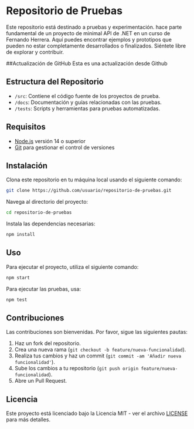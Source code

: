 # Repositorio de Pruebas

Este repositorio está destinado a pruebas y experimentación. hace parte fundamental de un proyecto de minimal API de .NET en un curso de Fernando Herrera. Aquí puedes encontrar ejemplos y prototipos que pueden no estar completamente desarrollados o finalizados. Siéntete libre de explorar y contribuir.

##Actualización de GitHub
Esta es una actualización desde Github

## Estructura del Repositorio

- `/src`: Contiene el código fuente de los proyectos de prueba.
- `/docs`: Documentación y guías relacionadas con las pruebas.
- `/tests`: Scripts y herramientas para pruebas automatizadas.

## Requisitos

- [Node.js](https://nodejs.org/) versión 14 o superior
- [Git](https://git-scm.com/) para gestionar el control de versiones

## Instalación

Clona este repositorio en tu máquina local usando el siguiente comando:

```bash
git clone https://github.com/usuario/repositorio-de-pruebas.git
```

Navega al directorio del proyecto:

```bash
cd repositorio-de-pruebas
```

Instala las dependencias necesarias:

```bash
npm install
```

## Uso

Para ejecutar el proyecto, utiliza el siguiente comando:

```bash
npm start
```

Para ejecutar las pruebas, usa:

```bash
npm test
```

## Contribuciones

Las contribuciones son bienvenidas. Por favor, sigue las siguientes pautas:

1. Haz un fork del repositorio.
2. Crea una nueva rama (`git checkout -b feature/nueva-funcionalidad`).
3. Realiza tus cambios y haz un commit (`git commit -am 'Añadir nueva funcionalidad'`).
4. Sube los cambios a tu repositorio (`git push origin feature/nueva-funcionalidad`).
5. Abre un Pull Request.

## Licencia

Este proyecto está licenciado bajo la Licencia MIT - ver el archivo [LICENSE](LICENSE) para más detalles.
```

